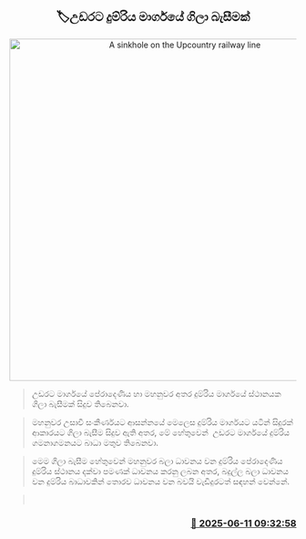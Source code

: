 <p align='center'><b><h2 align='center' title='A sinkhole on the Upcountry railway line'>🏷උඩරට දුම්රිය මාර්ගයේ ගිලා බැසීමක්</h2></b></p>
<p align='center'><img src='https://helakuru.sgp1.cdn.digitaloceanspaces.com/esana/images/lib/kandy-railway-io.jpg' width='600' alt='A sinkhole on the Upcountry railway line'></p>

> උඩරට මාර්ගයේ පේරාදෙණිය හා මහනුවර අතර දුම්රිය මාර්ගයේ ස්ථානයක ගිලා බැසීමක් සිදුව තිබෙනවා.

> මහනුවර උසාවී සංකීර්ණයට ආසන්නයේ මෙලෙස දුම්රිය මාර්ගයට යටින් සිදුරක් ආකාරයට ගිලා බැසීම සිදුව ඇති අතර, මේ හේතුවෙන්  උඩරට මාර්ගයේ දුම්රිය ගමනාගමනයට බාධා මතුව තිබෙනවා.

> මෙම ගිලා බැසීම හේතුවෙන් මහනුවර බලා ධාවනය වන දුම්රිය පේරාදෙණිය දුම්රිය ස්ථානය දක්වා පමණක් ධාවනය කරනු ලබන අතර, බදුල්ල බලා ධාවනය වන දුම්රිය බාධාවකින් තොරව ධාවනය වන බවයි වැඩිදුරටත් සඳහන් වෙන්නේ.

>  



<h3 align='right'><a href='https://www.helakuru.lk/esana/p/110880/'>📅 2025-06-11 09:32:58</a></h3>
